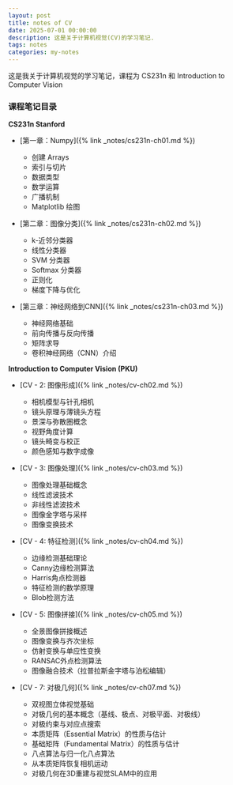 ```yaml
---
layout: post
title: notes of CV
date: 2025-07-01 00:00:00
description: 这是关于计算机视觉(CV)的学习笔记.
tags: notes
categories: my-notes
---
```


这是我关于计算机视觉的学习笔记，课程为 CS231n 和 Introduction to Computer Vision

### 课程笔记目录

**CS231n Stanford**

- [第一章：Numpy]({% link _notes/cs231n-ch01.md %})

  - 创建 Arrays
  - 索引与切片
  - 数据类型
  - 数学运算
  - 广播机制
  - Matplotlib 绘图

- [第二章：图像分类]({% link _notes/cs231n-ch02.md %})

  - k-近邻分类器
  - 线性分类器
  - SVM 分类器
  - Softmax 分类器
  - 正则化
  - 梯度下降与优化

- [第三章：神经网络到CNN]({% link _notes/cs231n-ch03.md %})
  - 神经网络基础
  - 前向传播与反向传播
  - 矩阵求导
  - 卷积神经网络（CNN）介绍

**Introduction to Computer Vision (PKU)**

- [CV - 2: 图像形成]({% link _notes/cv-ch02.md %})

  - 相机模型与针孔相机
  - 镜头原理与薄镜头方程
  - 景深与弥散圈概念
  - 视野角度计算
  - 镜头畸变与校正
  - 颜色感知与数字成像

- [CV - 3: 图像处理]({% link _notes/cv-ch03.md %})

  - 图像处理基础概念
  - 线性滤波技术
  - 非线性滤波技术
  - 图像金字塔与采样
  - 图像变换技术

- [CV - 4: 特征检测]({% link _notes/cv-ch04.md %})

  - 边缘检测基础理论
  - Canny边缘检测算法
  - Harris角点检测器
  - 特征检测的数学原理
  - Blob检测方法

- [CV - 5: 图像拼接]({% link _notes/cv-ch05.md %})

  - 全景图像拼接概述
  - 图像变换与齐次坐标
  - 仿射变换与单应性变换
  - RANSAC外点检测算法
  - 图像融合技术（拉普拉斯金字塔与泊松编辑）

- [CV - 7: 对极几何]({% link _notes/cv-ch07.md %})
  - 双视图立体视觉基础
  - 对极几何的基本概念（基线、极点、对极平面、对极线）
  - 对极约束与对应点搜索
  - 本质矩阵（Essential Matrix）的性质与估计
  - 基础矩阵（Fundamental Matrix）的性质与估计
  - 八点算法与归一化八点算法
  - 从本质矩阵恢复相机运动
  - 对极几何在3D重建与视觉SLAM中的应用

